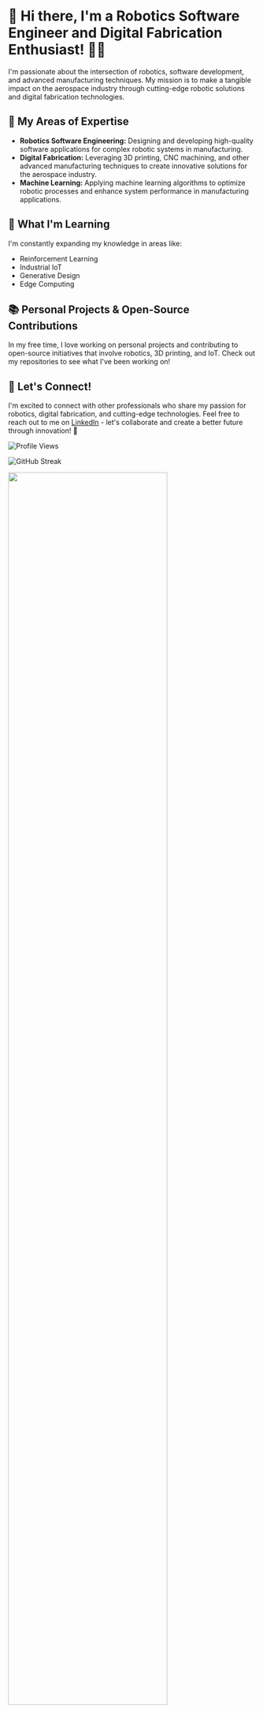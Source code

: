 # 👋 Hi there, I'm a Robotics Software Engineer and Digital Fabrication Enthusiast! 👨‍💻

I'm passionate about the intersection of robotics, software development, and advanced manufacturing techniques. My mission is to make a tangible impact on the aerospace industry through cutting-edge robotic solutions and digital fabrication technologies.

## 🚀 My Areas of Expertise

- **Robotics Software Engineering:** Designing and developing high-quality software applications for complex robotic systems in manufacturing.
- **Digital Fabrication:** Leveraging 3D printing, CNC machining, and other advanced manufacturing techniques to create innovative solutions for the aerospace industry.
- **Machine Learning:** Applying machine learning algorithms to optimize robotic processes and enhance system performance in manufacturing applications.

## 🌱 What I'm Learning

I'm constantly expanding my knowledge in areas like:

- Reinforcement Learning
- Industrial IoT
- Generative Design
- Edge Computing

## 📚 Personal Projects & Open-Source Contributions

In my free time, I love working on personal projects and contributing to open-source initiatives that involve robotics, 3D printing, and IoT. Check out my repositories to see what I've been working on!

## 🔗 Let's Connect!

I'm excited to connect with other professionals who share my passion for robotics, digital fabrication, and cutting-edge technologies. Feel free to reach out to me on [LinkedIn](https://www.linkedin.com/in/mengxi-he/) - let's collaborate and create a better future through innovation! 🚀

![Profile Views](https://visitor-badge.glitch.me/badge?page_id=mengxihe.mengxihe)

![GitHub Streak](https://github-readme-streak-stats.herokuapp.com?user=mengxihe&bg_color=0a0c10&ring_color=8b949e&fire_color=8b949e&text_color=c9d1d9&contrib_color=8b949e&curr_streak_color=58a6ff&side_num_color=8b949e&side_label_color=8b949e)

<img src="https://github-readme-streak-stats.herokuapp.com?user=mengxihe&bg_color=0a0c10&ring_color=8b949e&fire_color=8b949e&text_color=c9d1d9&contrib_color=8b949e&curr_streak_color=58a6ff&side_num_color=8b949e&side_label_color=8b949e" width="80%">




